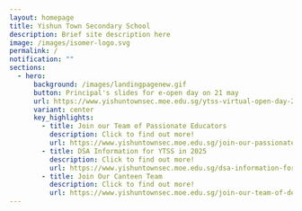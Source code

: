```yaml
---
layout: homepage
title: Yishun Town Secondary School
description: Brief site description here
image: /images/isomer-logo.svg
permalink: /
notification: ""
sections:
  - hero:
      background: /images/landingpagenew.gif
      button: Principal's slides for e-open day on 21 may
      url: https://www.yishuntownsec.moe.edu.sg/ytss-virtual-open-day-2025/
      variant: center
      key_highlights:
        - title: Join our Team of Passionate Educators
          description: Click to find out more!
          url: https://www.yishuntownsec.moe.edu.sg/join-our-passionate-educators/
        - title: DSA Information for YTSS in 2025
          description: Click to find out more!
          url: https://www.yishuntownsec.moe.edu.sg/dsa-information-for-ytss-in-2025/
        - title: Join Our Canteen Team
          description: Click to find out more!
          url: https://www.yishuntownsec.moe.edu.sg/join-our-team-of-dedicated-canteen-vendors/
---
```


